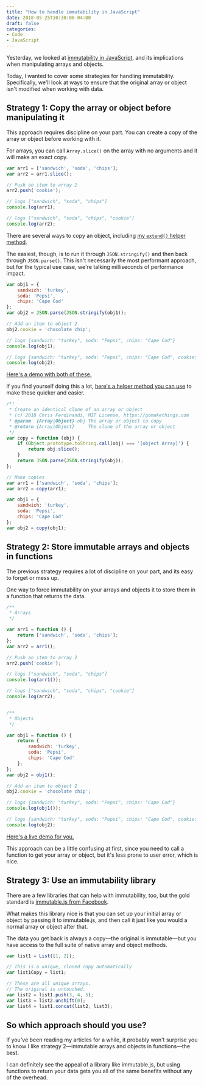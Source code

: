 ```yaml
---
title: "How to handle immutability in JavaScript"
date: 2018-05-25T10:30:00-04:00
draft: false
categories:
- Code
- JavaScript
---
```


Yesterday, we looked at [immutability in JavaScript](/immutability-in-javascript/), and its implications when manipulating arrays and objects.

Today, I wanted to cover some strategies for handling immutability. Specifically, we'll look at ways to ensure that the original array or object isn't modified when working with data.

## Strategy 1: Copy the array or object before manipulating it

This approach requires discipline on your part. You can create a copy of the array or object before working with it.

For arrays, you can call `Array.slice()` on the array with no arguments and it will make an exact copy.

```js
var arr1 = ['sandwich', 'soda', 'chips'];
var arr2 = arr1.slice();

// Push an item to array 2
arr2.push('cookie');

// logs ["sandwich", "soda", "chips"]
console.log(arr1);

// logs ["sandwich", "soda", "chips", "cookie"]
console.log(arr2);
```

There are several ways to copy an object, including [my `extend()` helper method](https://vanillajstoolkit.com/helpers/extend/).

The easiest, though, is to run it through `JSON.stringify()` and then back through `JSON.parse()`. This isn't necessarily the most performant approach, but for the typical use case, we're talking milliseconds of performance impact.

```js
var obj1 = {
	sandwich: 'turkey',
	soda: 'Pepsi',
	chips: 'Cape Cod'
};
var obj2 = JSON.parse(JSON.stringify(obj1));

// Add an item to object 2
obj2.cookie = 'chocolate chip';

// logs {sandwich: "turkey", soda: "Pepsi", chips: "Cape Cod"}
console.log(obj1);

// logs {sandwich: "turkey", soda: "Pepsi", chips: "Cape Cod", cookie: "chocolate chip"}
console.log(obj2);
```

[Here's a demo with both of these.](https://jsfiddle.net/cferdinandi/5bu985nh/)

If you find yourself doing this a lot, [here's a helper method you can use](https://vanillajstoolkit.com/helpers/copy/) to make these quicker and easier.

```js
/*!
 * Create an identical clone of an array or object
 * (c) 2018 Chris Ferdinandi, MIT License, https://gomakethings.com
 * @param  {Array|Object} obj The array or object to copy
 * @return {Array|Object}     The clone of the array or object
 */
var copy = function (obj) {
	if (Object.prototype.toString.call(obj) === '[object Array]') {
		return obj.slice();
	}
	return JSON.parse(JSON.stringify(obj));
};

// Make copies
var arr1 = ['sandwich', 'soda', 'chips'];
var arr2 = copy(arr1);

var obj1 = {
	sandwich: 'turkey',
	soda: 'Pepsi',
	chips: 'Cape Cod'
};
var obj2 = copy(obj1);
```

## Strategy 2: Store immutable arrays and objects in functions

The previous strategy requires a lot of discipline on your part, and its easy to forget or mess up.

One way to force immutability on your arrays and objects it to store them in a function that returns the data.

```js
/**
 * Arrays
 */

var arr1 = function () {
	return ['sandwich', 'soda', 'chips'];
};
var arr2 = arr1();

// Push an item to array 2
arr2.push('cookie');

// logs ["sandwich", "soda", "chips"]
console.log(arr1());

// logs ["sandwich", "soda", "chips", "cookie"]
console.log(arr2);


/**
 * Objects
 */

var obj1 = function () {
	return {
		sandwich: 'turkey',
		soda: 'Pepsi',
		chips: 'Cape Cod'
	};
};
var obj2 = obj1();

// Add an item to object 2
obj2.cookie = 'chocolate chip';

// logs {sandwich: "turkey", soda: "Pepsi", chips: "Cape Cod"}
console.log(obj1());

// logs {sandwich: "turkey", soda: "Pepsi", chips: "Cape Cod", cookie: "chocolate chip"}
console.log(obj2);
```

[Here's a live demo for you.](https://jsfiddle.net/cferdinandi/dep0sd05/1/)

This approach can be a little confusing at first, since you need to call a function to get your array or object, but it's less prone to user error, which is nice.

## Strategy 3: Use an immutability library

There are a few libraries that can help with immutability, too, but the gold standard is [immutable.js from Facebook](https://github.com/facebook/immutable-js).

What makes this library nice is that you can set up your initial array or object by passing it to immutable.js, and then call it just like you would a normal array or object after that.

The data you get back is always a copy&mdash;the original is immutable&mdash;but you have access to the full suite of native array and object methods.

```js
var list1 = List([1, 2]);

// This is a unique, cloned copy automatically
var list1Copy = list1;

// These are all unique arrays.
// The original is untouched.
var list2 = list1.push(3, 4, 5);
var list3 = list2.unshift(0);
var list4 = list1.concat(list2, list3);
```

## So which approach should you use?

If you've been reading my articles for a while, it probably won't surprise you to know I like strategy 2&mdash;immutable arrays and objects in functions&mdash;the best.

I can definitely see the appeal of a library like immutable.js, but using functions to return your data gets you all of the same benefits without any of the overhead.